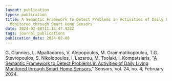 ```yaml
---
layout: publication
types: publication
title: A Semantic Framework to Detect Problems in Activities of Daily Living
  Monitored through Smart Home Sensors
date: 2024-02-08T11:15:47.922Z
tags: journal_publications
publication_date: 2024-02-08
---
```

G. Giannios, L. Mpaltadoros, V. Alepopoulos, M. Grammatikopoulou, T.G. Stavropoulos, S. Nikolopoulos, I. Lazarou, M. Tsolaki, I. Kompatsiaris, "[A Semantic Framework to Detect Problems in Activities of Daily Living Monitored through Smart Home Sensors](https://www.mdpi.com/1424-8220/24/4/1107)," Sensors, vol. 24, no. 4, February 2024.